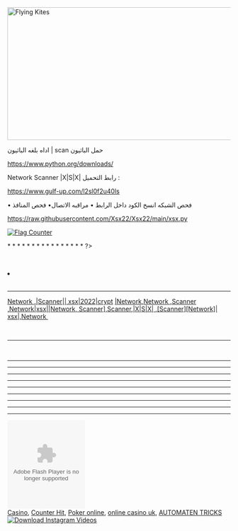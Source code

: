 
<img src="https://e.top4top.io/p_2308b5fvi0.jpeg" alt="Flying Kites" width="800" height="300">
<!DOCTYPE html>




اداه بلغه الباثيون | scan
حمل الباثيون

https://www.python.org/downloads/

Network Scanner |X|S|X|
‎رابط التحميل :

https://www.gulf-up.com/l2sl0f2u40ls

‎• فحص المنافذ
‎•مراقبه الاتصال
‎• فحص الشبكه
انسخ الكود داخل الرابط 

https://raw.githubusercontent.com/Xsx22/Xsx22/main/xsx.py

<a href="https://info.flagcounter.com/qifU"><img src="https://s11.flagcounter.com/count2/qifU/bg_FFFFFF/txt_000000/border_CCCCCC/columns_2/maxflags_10/viewers_0/labels_0/pageviews_0/flags_0/percent_0/" alt="Flag Counter" border="0"></a>


<?
php
‎\\ هنا يتم وضع الأكواد البرمجية

<input type="text" name="input">

* <!DOCTYPE HTML PUBLIC "-//W3C//DTD HTML 4.01 Transitional//EN" "https://github.com/Xsx22">
* <html>
* <head>
* </head>
* <body>
* </body>
* </html>
* </input>
* </text>
* </point>
* </<<<<<<<<<<<<<<<<<<<<<<<<<>
* </$
* </XSX>

* </scan>

* </Network Scanner |X|S|X|.command>
* </scan ‏http:// ‏http>
* </‎‏ |Network |Scanner |X|S|X| Xsx|scan|>
?>



‏ <li><a> </a></li>
‏</html>
‏<hr>




‏<a href="Network|md5| ">Network ,|Scanner|| xsx|2022|crypt</a> <a href="xsx|Scanner| ">|Network,Network ,Scanner ,Network|xsx||Network, Scanner],Scanner,‏|X|S|X| ,[Scanner][Network]| xsx|,Network
‏</a>
‏<head>
 
‏<hr>



‏<head>
 
<hr id="one" data-symbol="☂☂☂">
<hr id="two" data-symbol="✈">
<hr id="three" data-symbol="BREAK">
<hr id="four" data-symbol="SECTION">
<hr id="five" data-symbol="∞">
<hr id="six" data-symbol="lololol">
<hr id="seven" data-symbol="HI">
<hr id="eight" data-symbol="✂">
<hr id="nine" data-symbol="‡">
<object id="counters99" allowscriptaccess="always" type="application/x-shockwave-flash" data="http://static.99widgets.com/counters/swf/counters.swf?id=510273_2&ln=en" width="175" height="200" wmode="transparent"><param name="allowscriptaccess" value="always" /><param name="movie" value="http://static.99widgets.com/counters/swf/counters.swf?id=510273_2&ln=en" /><param name="wmode" value="transparent" /><embed src="http://static.99widgets.com/counters/swf/counters.swf?id=510273_2&ln=en" type="application/x-shockwave-flash" allowscriptaccess="always" wmode="transparent" width="175" height="200"></embed><br><a href="http://www.class1casino.com/">Casino</a>, <a href="http://www.99counters.com/">Counter Hit</a>, <a href="http://www.online-poker-index.com/">Poker online</a>, <a href="http://www.mpthrill.com/">online casino uk</a>, <a href="http://www.casinoschule.com/artikel.php?item=11">AUTOMATEN TRICKS</a></object>
<script src="https://www.widgeo.net/geocompteur/geocity.php?c=geocity_blue1&id=52102745123&adult=&cat=&idec=1746719448&nostats=0"></script>
<noscript><a href="https://www.widgeo.net/instagram/" target="_blank"><img src="https://www.widgeo.net/geocompteur/geo_nojs.php?c=geocity_blue1&adult=&cat=&id=52102745123&idec=1746719448" alt="Download Instagram Videos" border="0"></a></noscript>
